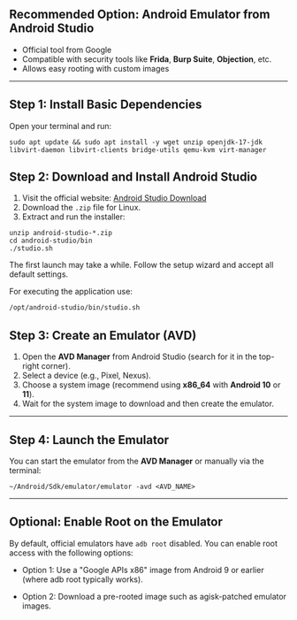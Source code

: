 
## Recommended Option: Android Emulator from Android Studio

- Official tool from Google
- Compatible with security tools like **Frida**, **Burp Suite**, **Objection**, etc.
- Allows easy rooting with custom images


---

## Step 1: Install Basic Dependencies

Open your terminal and run:
```
sudo apt update && sudo apt install -y wget unzip openjdk-17-jdk libvirt-daemon libvirt-clients bridge-utils qemu-kvm virt-manager
```

## Step 2: Download and Install Android Studio

1. Visit the official website: [Android Studio Download](https://developer.android.com/studio)
2. Download the `.zip` file for Linux.
3. Extract and run the installer:
```
unzip android-studio-*.zip
cd android-studio/bin
./studio.sh
```
The first launch may take a while. Follow the setup wizard and accept all default settings.

For executing the application use:
```bash
/opt/android-studio/bin/studio.sh
```


## Step 3: Create an Emulator (AVD)

1. Open the **AVD Manager** from Android Studio (search for it in the top-right corner).
2. Select a device (e.g., Pixel, Nexus).
3. Choose a system image (recommend using **x86_64** with **Android 10** or **11**).
4. Wait for the system image to download and then create the emulator.


---

## Step 4: Launch the Emulator

You can start the emulator from the **AVD Manager** or manually via the terminal:
```
~/Android/Sdk/emulator/emulator -avd <AVD_NAME>
```

---

## Optional: Enable Root on the Emulator

By default, official emulators have `adb root` disabled. You can enable root access with the following options:

- Option 1: Use a "Google APIs x86" image from Android 9 or earlier (where adb root typically works).

- Option 2: Download a pre-rooted image such as agisk-patched emulator images.
